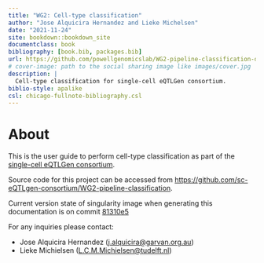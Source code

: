 ```yaml
--- 
title: "WG2: Cell-type classification"
author: "Jose Alquicira Hernandez and Lieke Michelsen"
date: "2021-11-24"
site: bookdown::bookdown_site
documentclass: book
bibliography: [book.bib, packages.bib]
url: https://github.com/powellgenomicslab/WG2-pipeline-classification-docs
# cover-image: path to the social sharing image like images/cover.jpg
description: |
  Cell-type classification for single-cell eQTLGen consortium.
biblio-style: apalike
csl: chicago-fullnote-bibliography.csl
---
```


# About

This is the user guide to perform cell-type classification as part of the [single-cell
eQTLGen consortium](https://eqtlgen.org/sc/). 

Source code for this project can be
accessed from https://github.com/sc-eQTLgen-consortium/WG2-pipeline-classification.




Current version state of singularity image when generating this documentation is on commit [81310e5](https://github.com/sc-eQTLgen-consortium/WG2-pipeline-classification/tree/81310e5f317abe2eb9af8ddb9e9aec3ac44ead2c)

For any inquiries please contact:

- Jose Alquicira Hernandez (j.alquicira@garvan.org.au)
- Lieke Michielsen (L.C.M.Michielsen@tudelft.nl)






